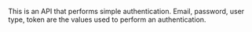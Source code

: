 This is an API that performs simple authentication. Email, password, user type, token are the values used to perform an authentication. 
